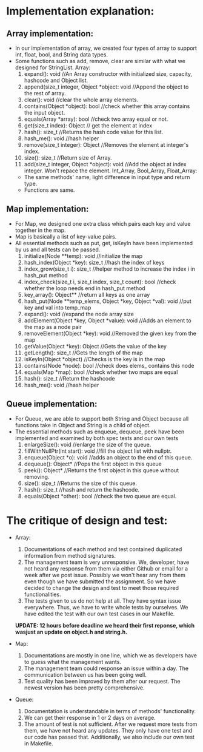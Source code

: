 # Implementation explanation:

## Array implementation:
- In our implementation of array, we created four types of array to support 
int, float, bool, and String data types. 
- Some functions such as add, remove, clear are similar with what we designed for StringList. 
	Array:
	1. expand(): void //An Array constructor with initialized size, capacity, hashcode and Object list.
	2. append(size_t integer, Object *object: void //Append the object to the rest of array.
	3. clear(): void //clear the whole array elements.
	4. contains(Object *object): bool //check whether this array contains the input object.
	5. equals(Array *array): bool //check two array equal or not.
	6. get(size_t index): Object // get the element at index
	7. hash(): size_t //Returns the hash code value for this list.
	8. hash_me(): void //hash helper
	9. remove(size_t integer): Object //Removes the element at integer's index.
	10. size(): size_t //Return size of Array.
	11. add(size_t integer, Object *object): void //Add the object at index integer. Won't repace the element.
	Int_Array, Bool_Array, Float_Array:
	* The same methods' name, light difference in input type and return type. 
	* Functions are same.

## Map implementation:
- For Map, we designed one extra class which pairs each key and value together in the map.
- Map is basically a list of key-value pairs.
- All essential methods such as put, get, isKeyIn have been implemented by us and all tests can be passed.
	1. initialize(Node **temp): void //initialize the map
	2. hash_index(Object *key): size_t //hash the index of keys
	3. index_grow(size_t i): size_t //helper method to increase the index i in hash_put method
	4. index_check(size_t i, size_t index, size_t count): bool //check whether the loop needs end in hash_put method
	5. key_array(): Object** //return all keys as one array
	6. hash_put(Node **temp_elems, Object *key, Object *val): void //put key and val into temp_map
	7. expand(): void //expand the node array size
	8. addElement(Object *key, Object *value): void //Adds an element to the map as a node pair
	9. removeElement(Object *key): void //Removed the given key from the map
	10. getValue(Object *key): Object //Gets the value of the key
	11. getLength(): size_t //Gets the length of the map
	12. isKeyIn(Object *object) //Checks is the key is in the map
	13. contains(Node *node): bool //check does elems_ contains this node
	14. equals(Map *map): bool //check whether two maps are equal
	15. hash(): size_t //Return the hashcode
	16. hash_me(): void //hash helper


## Queue implementation:
- For Queue, we are able to support both String and Object because all functions take in Object and String is a child of object. 
- The essential methods such as enqueue, dequeue, peek have been implemented and examined by both spec tests and our own tests
	1. enlargeSize(): void //enlarge the size of the queue.
	2. fillWithNullPtr(int start): void //fill the object list with nullptr.
	3. enqueue(Object *o): void //adds an object to the end of this queue.
	4. dequeue(): Object* //Pops the first object in this queue
	5. peek(): Object* //Returns the first object in this queue without removing.
	6. size(): size_t //Returns the size of this queue.
	7. hash(): size_t //hash and return the hashcode.
	8. equals(Object *other): bool //check the two queue are equal.


# The critique of design and test:
* Array:
	1. Documentations of each method and test contained duplicated information 
		from method signatures. 
	2. The management team is very unresponsive. We, developer, have not heard
		any response from them via either Github or email for a week after we 
		post issue. Possibly we won't hear any from them even though we have 
		submitted the assignment. So we have decided to change the design and 
		test to meet those required functionalities.
	3. The tests given to us do not help at all. They have syntax issue everywhere. 
	Thus, we have to write whole tests by ourselves. We have edited the test with
	our own test cases in our Makefile.

	**UPDATE: 12 hours before deadline we heard their first reponse, which wasjust an update on object.h and string.h.**

* Map:
	1. Documentations are mostly in one line, which we as developers have to 
	guess what the management wants.
	2. The management team could response an issue within a day. The communication
	between us has been going well.
	3. Test quality has been improved by them after our request. The newest 
	version has been pretty comprehensive.

* Queue:
	1. Documentation is understandable in terms of methods' functionality.
	2. We can get their response in 1 or 2 days on average. 
	3. The amount of test is not sufficient. After we request more tests from 
	them, we have not heard any updates. They only have one test and our code 
	has passed that. Additionally, we also include our own test in Makefile. 
